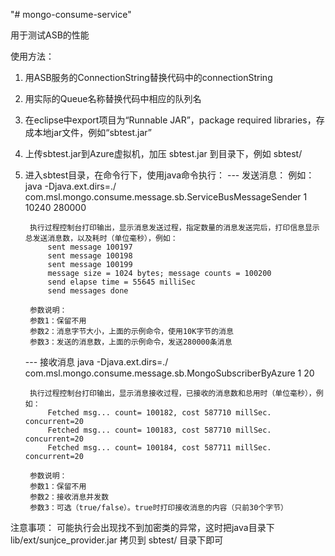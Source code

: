 ﻿"# mongo-consume-service" 

用于测试ASB的性能

使用方法：

1. 用ASB服务的ConnectionString替换代码中的connectionString
2. 用实际的Queue名称替换代码中相应的队列名
3. 在eclipse中export项目为“Runnable JAR”，package required libraries，存成本地jar文件，例如“sbtest.jar”
4. 上传sbtest.jar到Azure虚拟机，加压 sbtest.jar 到目录下，例如 sbtest/
5. 进入sbtest目录，在命令行下，使用java命令执行：
    --- 发送消息：
	    例如： java -Djava.ext.dirs=./ com.msl.mongo.consume.message.sb.ServiceBusMessageSender 1 10240 280000
		 
		执行过程控制台打印输出，显示消息发送过程，指定数量的消息发送完后，打印信息显示总发送消息数，以及耗时（单位毫秒），例如：
			sent message 100197
			sent message 100198
			sent message 100199
			message size = 1024 bytes; message counts = 100200
			send elapse time = 55645 milliSec
			send messages done
		
		参数说明：
		参数1：保留不用
		参数2：消息字节大小，上面的示例命令，使用10K字节的消息
		参数3：发送的消息数，上面的示例命令，发送280000条消息
		 
    --- 接收消息
	    java -Djava.ext.dirs=./ com.msl.mongo.consume.message.sb.MongoSubscriberByAzure 1 20

		执行过程控制台打印输出，显示消息接收过程，已接收的消息数和总用时（单位毫秒），例如：
			Fetched msg... count= 100182, cost 587710 millSec. concurrent=20
			Fetched msg... count= 100183, cost 587710 millSec. concurrent=20
			Fetched msg... count= 100184, cost 587711 millSec. concurrent=20

		参数说明：
		参数1：保留不用
		参数2：接收消息并发数
		参数3：可选（true/false）。true时打印接收消息的内容（只前30个字节）
		
注意事项：
可能执行会出现找不到加密类的异常，这时把java目录下lib/ext/sunjce_provider.jar 拷贝到 sbtest/ 目录下即可